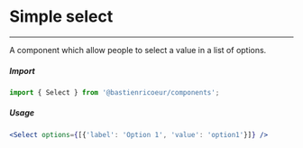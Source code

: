 # Simple select

<!-- STORY -->

<hr>

A component which allow people to select a value in a list of options.

##### Import

```js
import { Select } from '@bastienricoeur/components';
```

##### Usage

```jsx
<Select options={[{'label': 'Option 1', 'value': 'option1'}]} />
```
